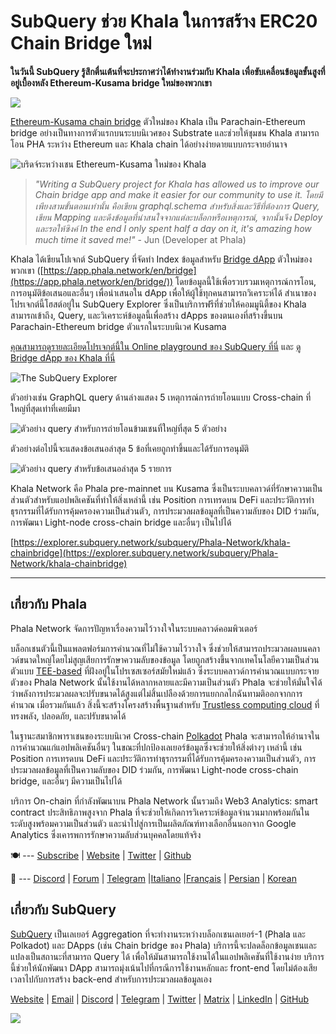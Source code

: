# SubQuery ช่วย Khala ในการสร้าง ERC20 Chain Bridge ใหม่

**ในวันนี้ SubQuery รู้สึกตื่นเต้นที่จะประกาศว่าได้ทำงานร่วมกับ Khala เพื่อขับเคลื่อนข้อมูลขั้นสูงที่อยู่เบื้องหลัง Ethereum-Kusama bridge ใหม่ของพวกเขา**

![](https://miro.medium.com/max/700/1*rXooUCLYTT3rWp-mXSryxg.png)

[Ethereum-Kusama chain bridge](https://app.phala.network/en/bridge/) ตัวใหม่ของ Khala เป็น Parachain-Ethereum bridge อย่างเป็นทางการตัวแรกบนระบบนิเวศของ Substrate และช่วยให้ชุมชน Khala สามารถโอน PHA ระหว่าง Ethereum และ Khala chain ได้อย่างง่ายดายแบบกระจายอำนาจ

![บริดจ์ระหว่างเชน Ethereum-Kusama ใหม่ของ Khala](https://miro.medium.com/max/700/1*9k8TLUugLCsXHWOHlU2Gkg.png)

> _"Writing a SubQuery project for Khala has allowed us to improve our Chain bridge app and make it easier for our community to use it. โดยมีเพียงสามขั้นตอนเท่านั้น คือเขียน graphql.schema สำหรับสิ่งและวิธีที่ต้องการ Query, เขียน Mapping และดึงข้อมูลที่น่าสนใจจากแต่ละบล็อกหรือเหตุการณ์, จากนั้นจึง Deploy และรอให้ซิงค์ In the end I only spent half a day on it, it's amazing how much time it saved me!"_ - Jun (Developer at Phala)

Khala ได้เขียนโปเจกต์ SubQuery ที่จัดทำ Index ข้อมูลสำหรับ [Bridge dApp](https://app.phala.network/en/bridge/) ตัวใหม่ของพวกเขา ([https://app.phala.network/en/bridge](https://app.phala.network/en/bridge/)) โดยข้อมูลนี้ใช้เพื่อรวบรวมเหตุการณ์การโอน, การอนุมัติข้อเสนอและอื่นๆ เพื่อนำเสนอใน dApp เพื่อให้ผู้ใช้ทุกคนสามารถวิเคราะห์ได้ สำเนาของโปรเจกต์นี้โฮสต์อยู่ใน SubQuery Explorer ซึ่งเป็นบริการฟรีที่ช่วยให้คอมมูนิตี้ของ Khala สามารถเข้าถึง, Query, และวิเคราะห์ข้อมูลนี้เพื่อสร้าง dApps ของตนเองที่สร้างขึ้นบน Parachain-Ethereum bridge ตัวแรกในระบบนิเวศ Kusama

[คุณสามารถดูรายละเอียดโปรเจกต์นี้ใน Online playground ของ SubQuery ที่นี่](https://explorer.subquery.network/subquery/Phala-Network/khala-chainbridge) และ [ดู Bridge dApp ของ Khala ที่นี่](https://app.phala.network/en/bridge/)

![The SubQuery Explorer](https://miro.medium.com/max/700/1*epyc3vnlRiWwEXN27lgZgw.png)

ตัวอย่างเช่น GraphQL query ด้านล่างแสดง 5 เหตุการณ์การถ่ายโอนแบบ Cross-chain ที่ใหญ่ที่สุดเท่าที่เคยมีมา

![ตัวอย่าง query สำหรับการถ่ายโอนข้ามเชนที่ใหญ่ที่สุด 5 ตัวอย่าง](https://miro.medium.com/max/700/1*lQiiQgti75yb1tVoXXxipw.png)

ตัวอย่างต่อไปนี้จะแสดงข้อเสนอล่าสุด 5 ข้อที่เคยถูกทำขึ้นและได้รับการอนุมัติ

![ตัวอย่าง query สำหรับข้อเสนอล่าสุด 5 รายการ](https://miro.medium.com/max/700/1*SdlwnW-kkqZ_Lh4h7KFhtw.png)

Khala Network คือ Phala pre-mainnet บน Kusama ซึ่งเป็นระบบคลาวด์ที่รักษาความเป็นส่วนตัวสำหรับแอปพลิเคชันที่ทำให้สิ่งเหล่านี้ เช่น Position การเทรดบน DeFi และประวัติการทำธุรกรรมที่ได้รับการคุ้มครองความเป็นส่วนตัว, การประมวลผลข้อมูลที่เป็นความลับของ DID ร่วมกัน, การพัฒนา Light-node cross-chain bridge และอื่นๆ เป็นไปได้

[https://explorer.subquery.network/subquery/Phala-Network/khala-chainbridge](https://explorer.subquery.network/subquery/Phala-Network/khala-chainbridge)

---

## เกี่ยวกับ Phala

Phala Network จัดการปัญหาเรื่องความไว้วางใจในระบบคลาวด์คอมพิวเตอร์

บล็อกเชนตัวนี้เป็นแพลตฟอร์มการคำนวณที่ไม่ใช้ความไว้วางใจ ซึ่งช่วยให้สามารถประมวลผลบนคลาวด์ขนาดใหญ่โดยไม่สูญเสียการรักษาความลับของข้อมูล โดยถูกสร้างขึ้นจากเทคโนโลยีความเป็นส่วนตัวแบบ [TEE-based](https://en.wikipedia.org/wiki/Trusted_execution_environment) ที่ฝังอยู่ในโปรเซสเซอร์สมัยใหม่แล้ว ซึ่งระบบคลาวด์การคำนวณแบบกระจายตัวของ Phala Network นั้นใช้งานได้หลากหลายและมีความเป็นส่วนตัว Phala จะช่วยให้มั่นใจได้ว่าพลังการประมวลผลจะปรับขนาดได้สูงแต่ไม่สิ้นเปลืองด้วยการแยกกลไกฉันทามติออกจากการคำนวณ  เมื่อรวมกันแล้ว สิ่งนี้จะสร้างโครงสร้างพื้นฐานสำหรับ [Trustless computing cloud](https://medium.com/phala-network/phala-transparent-and-private-global-computation-cloud-2d80c70ad1e9) ที่ทรงพลัง, ปลอดภัย, และปรับขนาดได้

ในฐานะสมาชิกพาราเชนของระบบนิเวศ Cross-chain [Polkadot](https://polkadot.network/technology/) Phala จะสามารถให้อำนาจในการคำนวณแก่แอปพลิเคชันอื่นๆ ในขณะที่ปกป้องเลเยอร์ข้อมูลซึ่งจะช่วยให้สิ่งต่างๆ เหล่านี้ เช่น Position การเทรดบน DeFi และประวัติการทำธุรกรรมที่ได้รับการคุ้มครองความเป็นส่วนตัว, การประมวลผลข้อมูลที่เป็นความลับของ DID ร่วมกัน, การพัฒนา Light-node cross-chain bridge, และอื่นๆ มีความเป็นไปได้

บริการ On-chain ที่กำลังพัฒนาบน Phala Network นั้นรวมถึง Web3 Analytics: smart contract ประสิทธิภาพสูงจาก Phala ที่จะช่วยให้เกิดการวิเคราะห์ข้อมูลจำนวนมากพร้อมกันในระดับสูงพร้อมความเป็นส่วนตัว และนำไปสู่การเป็นผลิตภัณฑ์ทางเลือกอื่นนอกจาก Google Analytics ซึ่งเคารพการรักษาความลับส่วนบุคคลโดยแท้จริง

🍽 --- [Subscribe](https://mailchi.mp/fd48395f09dc/w3a-landing-page) | [Website](https://phala.network/) | [Twitter](https://twitter.com/PhalaNetwork) | [Github](https://github.com/Phala-Network)

🥤 --- [Discord](https://discord.gg/myBmQu5) | [Forum](https://forum.phala.network/) | [Telegram](https://t.me/phalanetwork) |[Italiano](https://medium.com/phala-italia/ancora-pi%C3%B9-premi-in-arrivo-fino-a-150-pha-per-ksm-e-nuove-nft-in-edizione-speciale-ba2776148de8) |[Français](https://medium.com/phala-fran%C3%A7ais/encore-plus-de-r%C3%A9compenses-jusqu%C3%A0-150-pha-par-ksm-et-de-nouveaux-nft-%C3%A9dition-sp%C3%A9ciale-9e5f7683c5b6) | [Persian](https://virgool.io/PhalaNetwork-Persian/%D8%AC%D9%88%D8%A7%DB%8C%D8%B2-%D8%A8%DB%8C%D8%B4%D8%AA%D8%B1-%D8%A8%D8%B2%D9%88%D8%AF%DB%8C-%D8%AA%D8%A7-%DB%B1%DB%B5%DB%B0-pha-%D8%A8%D9%87-%D8%A7%D8%B2%D8%A7%DB%8C-%D9%87%D8%B1-ksm-%D9%88-%D9%86%D8%B3%D8%AE%D9%87-%D9%87%D8%A7%DB%8C-nft-%D9%88%DB%8C%DA%98%D9%87-ejxonlenaxp2) | [Korean](https://medium.com/phala-%ED%95%9C%EA%B5%AD)

## เกี่ยวกับ SubQuery

[SubQuery](https://subquery.network/) เป็นเลเยอร์ Aggregation ที่จะทำงานระหว่างบล็อกเชนเลเยอร์-1 (Phala และ Polkadot) และ DApps (เช่น Chain bridge ของ Phala) บริการนี้จะปลดล็อกข้อมูลเชนและแปลงเป็นสถานะที่สามารถ Query ได้ เพื่อให้มันสามารถใช้งานได้ในแอปพลิเคชันที่ใช้งานง่าย บริการนี้ช่วยให้นักพัฒนา DApp สามารถมุ่งเน้นไปที่กรณีการใช้งานหลักและ front-end โดยไม่ต้องเสียเวลาไปกับการสร้าง back-end สำหรับการประมวลผลข้อมูลเอง

[Website](https://subquery.network/) | [Email](mailto:hello@subquery.network) | [Discord](https://discord.com/invite/78zg8aBSMG) | [Telegram](https://t.me/subquerynetwork) | [Twitter](https://twitter.com/subquerynetwork) | [Matrix](https://matrix.to/#/#subquery:matrix.org) | [LinkedIn](https://www.linkedin.com/company/subquery) | [GitHub](https://github.com/subquery)

![](https://miro.medium.com/max/600/1*3BFCkeqtKBhQXKg2C_iFwQ.gif)
